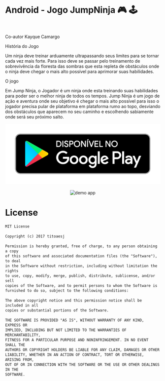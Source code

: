 # Android - Jogo JumpNinja 🎮 🕹

<br/>

Co-autor Kayque Camargo

<p>História do Jogo<p>
<p> Um ninja deve treinar arduamente ultrapassando seus limites para se tornar cada vez mais forte. Para isso deve se passar pelo treinamento de sobrevivência da floresta das sombras que esta repleta de obstáculos onde o ninja deve chegar o mais alto possível para aprimorar suas habilidades. </p>

<p> O jogo </p>
<p> Em Jump Ninja, o Jogador é um ninja onde esta treinando suas habilidades para poder ser o melhor ninja de todos os tempos. Jump Ninja é um jogo de ação e aventura onde seu objetivo é chegar o mais alto possível para isso o jogador precisa pular de plataforma em plataforma rumo ao topo, desviando dos obstáculos que aparecem no seu caminho e escolhendo sabiamente onde será seu próximo salto. </p>

<div align="center">
    <a href="https://play.google.com/store/apps/details?id=posmobile.br.com.jumpninja">
        <img src="https://github.com/titoaesj/JumpNinja/blob/master/google-play-badge.png" alt="google play"/>
    </a>
</div>

<br/>

<div align="center">
    <img src="https://github.com/titoaesj/JumpNinja/blob/master/demo.gif" alt="demo app" width="440" height="783"/>
</div>

# License

```
MIT License

Copyright (c) 2017 titoaesj

Permission is hereby granted, free of charge, to any person obtaining a copy
of this software and associated documentation files (the "Software"), to deal
in the Software without restriction, including without limitation the rights
to use, copy, modify, merge, publish, distribute, sublicense, and/or sell
copies of the Software, and to permit persons to whom the Software is
furnished to do so, subject to the following conditions:

The above copyright notice and this permission notice shall be included in all
copies or substantial portions of the Software.

THE SOFTWARE IS PROVIDED "AS IS", WITHOUT WARRANTY OF ANY KIND, EXPRESS OR
IMPLIED, INCLUDING BUT NOT LIMITED TO THE WARRANTIES OF MERCHANTABILITY,
FITNESS FOR A PARTICULAR PURPOSE AND NONINFRINGEMENT. IN NO EVENT SHALL THE
AUTHORS OR COPYRIGHT HOLDERS BE LIABLE FOR ANY CLAIM, DAMAGES OR OTHER
LIABILITY, WHETHER IN AN ACTION OF CONTRACT, TORT OR OTHERWISE, ARISING FROM,
OUT OF OR IN CONNECTION WITH THE SOFTWARE OR THE USE OR OTHER DEALINGS IN THE
SOFTWARE.
```